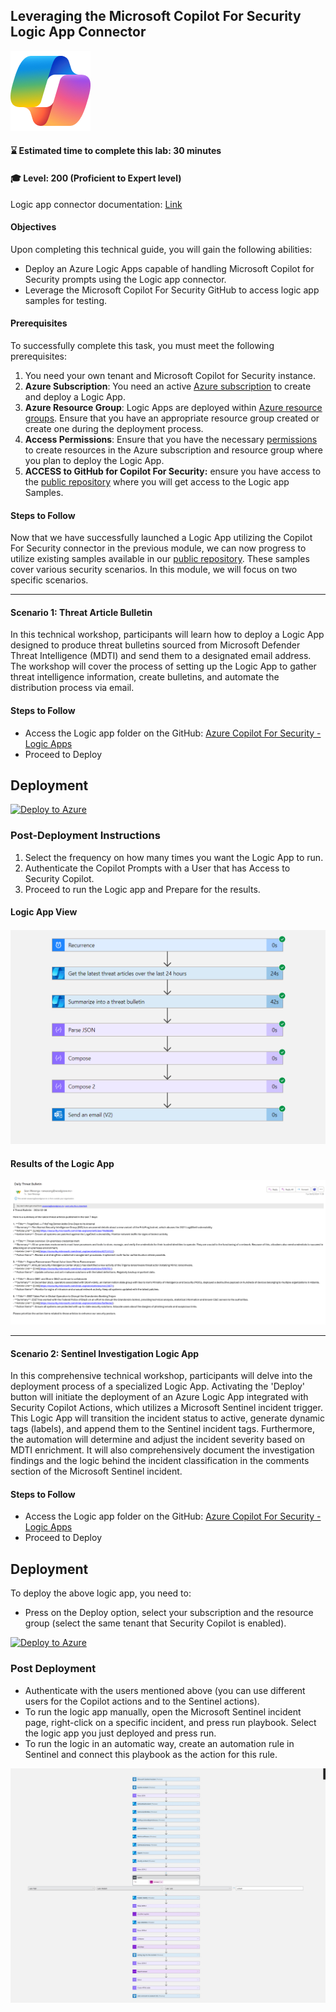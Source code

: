 ## Leveraging the Microsoft Copilot For Security Logic App Connector

![Security CoPilot Logo](https://github.com/Azure/Copilot-For-Security/blob/main/Images/ic_fluent_copilot_64_64%402x.png)

#### ⌛ Estimated time to complete this lab: 30 minutes
#### 🎓 Level: 200 (Proficient to Expert level)

Logic app connector documentation: [Link](https://learn.microsoft.com/en-us/security-copilot/connector_logicapp)

#### Objectives
Upon completing this technical guide, you will gain the following abilities:

* Deploy an Azure Logic Apps capable of handling Microsoft Copilot for Security prompts using the Logic app connector.
* Leverage the Microsoft Copilot For Security GitHub to access logic app samples for testing.

#### Prerequisites
To successfully complete this task, you must meet the following prerequisites:

1. You need your own tenant and Microsoft Copilot for Security instance.
2. **Azure Subscription**: You need an active [Azure subscription](https://azure.microsoft.com/en-us/free/) to create and deploy a Logic App.
3. **Azure Resource Group**: Logic Apps are deployed within [Azure resource groups](https://docs.microsoft.com/en-us/azure/azure-resource-manager/management/manage-resource-groups). Ensure that you have an appropriate resource group created or create one during the deployment process.
4. **Access Permissions**: Ensure that you have the necessary [permissions](https://docs.microsoft.com/en-us/azure/role-based-access-control/overview) to create resources in the Azure subscription and resource group where you plan to deploy the Logic App.
5. **ACCESS to GitHub for Copilot For Security:** ensure you have access to the [public repository](https://github.com/Azure/Copilot-For-Security/tree/main) where you will get access to the Logic app Samples.

#### Steps to Follow
Now that we have successfully launched a Logic App utilizing the Copilot For Security connector in the previous module, we can now progress to utilize existing samples available in our [public repository](https://github.com/Azure/Copilot-For-Security/tree/main). These samples cover various security scenarios. In this module, we will focus on two specific scenarios.

---

#### **Scenario 1: Threat Article Bulletin**

In this technical workshop, participants will learn how to deploy a Logic App designed to produce threat bulletins sourced from Microsoft Defender Threat Intelligence (MDTI) and send them to a designated email address. The workshop will cover the process of setting up the Logic App to gather threat intelligence information, create bulletins, and automate the distribution process via email.

#### Steps to Follow 
- Access the Logic app folder on the GitHub: [Azure Copilot For Security - Logic Apps](https://github.com/Azure/Copilot-For-Security/tree/main/Logic%20Apps)
- Proceed to Deploy

## Deployment
[![Deploy to Azure](https://aka.ms/deploytoazurebutton)](https://portal.azure.com/#create/Microsoft.Template/uri/https%3A%2F%2Fraw.githubusercontent.com%2FKwachSean%2FSecurityCopilot%2Fmain%2Fplaybooks%2FThreatBulletinCopilot%2Fazuredeploy.json)

### Post-Deployment Instructions

1. Select the frequency on how many times you want the Logic App to run.
2. Authenticate the Copilot Prompts with a User that has Access to Security Copilot.
3. Proceed to run the Logic app and Prepare for the results.

#### Logic App View
![Threat Bulletin Logic App](https://github.com/KwachSean/SecurityCopilot/raw/main/playbooks/ThreatBulletinCopilot/threatbulletinlogicapp.png)

#### Results of the Logic App
![Threat Bulletin Image](https://github.com/KwachSean/SecurityCopilot/raw/main/playbooks/ThreatBulletinCopilot/Threatbulletin.png)

---

#### **Scenario 2: Sentinel Investigation Logic App**

In this comprehensive technical workshop, participants will delve into the deployment process of a specialized Logic App. Activating the 'Deploy' button will initiate the deployment of an Azure Logic App integrated with Security Copilot Actions, which utilizes a Microsoft Sentinel incident trigger. This Logic App will transition the incident status to active, generate dynamic tags (labels), and append them to the Sentinel incident tags. Furthermore, the automation will determine and adjust the incident severity based on MDTI enrichment. It will also comprehensively document the investigation findings and the logic behind the incident classification in the comments section of the Microsoft Sentinel incident.

#### Steps to Follow 
- Access the Logic app folder on the GitHub: [Azure Copilot For Security - Logic Apps](https://github.com/Azure/Copilot-For-Security/tree/main/Logic%20Apps)
- Proceed to Deploy

## Deployment 

To deploy the above logic app, you need to:

* Press on the Deploy option, select your subscription and the resource group (select the same tenant that Security Copilot is enabled).

[![Deploy to Azure](https://aka.ms/deploytoazurebutton)](https://portal.azure.com/#create/Microsoft.Template/uri/https%3A%2F%2Fraw.githubusercontent.com%2FYaniv-Shasha%2FSecurityCopilot%2Fmain%2FPlaybooks%2FCopilot-Sentinel_investigation-DynamicSev%2Fazuredeploy.json)

### Post Deployment

* Authenticate with the users mentioned above (you can use different users for the Copilot actions and to the Sentinel actions).
* To run the logic app manually, open the Microsoft Sentinel incident page, right-click on a specific incident, and press run playbook. Select the logic app you just deployed and press run.
* To run the logic in an automatic way, create an automation rule in Sentinel and connect this playbook as the action for this rule.

![Sentinel Investigation Logic App](https://github.com/Yaniv-Shasha/SecurityCopilot/blob/ccbd305c539800eea2a1f7c1a0905aff954e2e25/Playbooks/Copilot-Sentinel_investigation-DynamicSev/images/full_logic_app.jpg)
